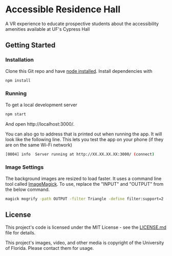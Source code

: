 # Accessible Residence Hall

A VR experience to educate prospective students about the accessibility amenities available at UF's Cypress Hall

## Getting Started

### Installation

Clone this Git repo and have [node installed](https://nodejs.org/en/). Install dependencies with

```bash
npm install
```

### Running

To get a local development server

```bash
npm start
```

And open http://localhost:3000/. 

You can also go to address that is printed out when running the app. It will look like the following line. This lets you test the app on your phone (if they are on the same Wi-Fi network)

```bash
[0004] info  Server running at http://XX.XX.XX.XX:3000/ (connect)
```

### Image Settings

The background images are resized to load faster. It uses a command line tool called [ImageMagick](https://www.imagemagick.org/script/index.php). To use, replace the "INPUT" and "OUTPUT" from the below command.

```bash
magick mogrify -path OUTPUT -filter Triangle -define filter:support=2 -thumbnail 4096x1024 -unsharp 1x2 -dither None -posterize 136 -quality 82 -define jpeg:fancy-upsampling=off -define png:compression-filter=5 -define png:compression-level=9 -define png:compression-strategy=1 -define png:exclude-chunk=all -interlace none -colorspace sRGB -strip INPUT
```
## License

This project's code is licensed under the MIT License - see the [LICENSE.md](LICENSE.md) file for details.

This project's images, video, and other media is copyright of the University of Florida. Please contact them for usage.
